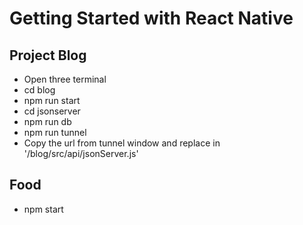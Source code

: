 # Getting Started with React Native
## Project Blog
* Open three terminal
* cd blog
* npm run start
* cd jsonserver
* npm run db
* npm run tunnel
* Copy the url from tunnel window and replace in '/blog/src/api/jsonServer.js'

## Food
* npm start


